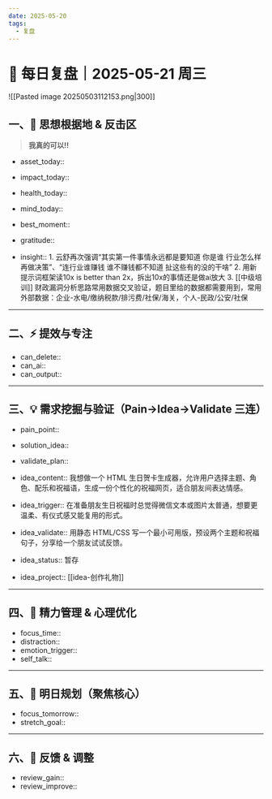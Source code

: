 ```yaml
---
date: 2025-05-20
tags:
  - 复盘
---
```

# 🧭 每日复盘｜2025-05-21 周三

![[Pasted image 20250503112153.png|300]]


## 一、🚩 思想根据地 & 反击区

>**我真的可以!!**

- asset_today::  
- impact_today::  
- health_today:: 
- mind_today::

- best_moment::  
- gratitude::  
- insight::  1. 云舒再次强调“其实第一件事情永远都是要知道 你是谁 行业怎么样 再做决策”、“连行业谁赚钱 谁不赚钱都不知道 扯这些有的没的干啥”     2. 用新提示词框架读10x is better than 2x，拆出10x的事情还是做ai放大  3. [[中级培训]] 财政漏洞分析思路常用数据交叉验证，题目里给的数据都需要用到，常用外部数据：企业-水电/缴纳税款/排污费/社保/海关，个人-民政/公安/社保

---

## 二、⚡ 提效与专注

- can_delete::  
- can_ai::  
- can_output::  

---

## 三、💡 需求挖掘与验证（Pain→Idea→Validate 三连）

- pain_point::  
- solution_idea::  
- validate_plan::  

- idea_content:: 我想做一个 HTML 生日贺卡生成器，允许用户选择主题、角色、配乐和祝福语，生成一份个性化的祝福网页，适合朋友间表达情感。
- idea_trigger:: 在准备朋友生日祝福时总觉得微信文本或图片太普通，想要更温柔、有仪式感又能复用的形式。
- idea_validate:: 用静态 HTML/CSS 写一个最小可用版，预设两个主题和祝福句子，分享给一个朋友试试反馈。
- idea_status:: 暂存
- idea_project:: [[idea-创作礼物]]

---

## 四、🌟 精力管理 & 心理优化

- focus_time::  
- distraction::  
- emotion_trigger::  
- self_talk::  

---

## 五、🎯 明日规划（聚焦核心）

- focus_tomorrow::  
- stretch_goal::  

---

## 六、🧠 反馈 & 调整

- review_gain::  
- review_improve::  